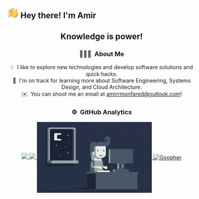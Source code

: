 <img alt="Hand Wave" src="./img/HandWave.gif" width='40' align="left"/><h2>Hey there! I'm Amir</h2>

<div align="center"/><h2>Knowledge is power!</h2>

### 👨🏻‍💻 &nbsp;About Me

💡 &nbsp;I like to explore new technologies and develop software solutions and quick hacks.\
🌱 &nbsp;I'm on track for learning more about Software Engineering, Systems Design, and Cloud Architecture.\
✉️ &nbsp;You can shoot me an email at amirrmonfared@outlook.com!

### ⚙️ &nbsp;GitHub Analytics

<p align="center">
<a href="https://github.com/amirrmonfared">
  <img height="150em" src="https://github-readme-stats-eight-theta.vercel.app/api?username=amirrmonfared&show_icons=true&theme=algolia&include_all_commits=true&count_private=true"/>
  <img height="150em" src="https://github-readme-stats-eight-theta.vercel.app/api/top-langs/?username=amirrmonfared&layout=compact&langs_count=8&theme=algolia"/>
  <img alt="Night Coding" src="https://github.com/amirrmonfared/amirrmonfared/blob/main/img/Night-Coding.gif"  align="center"/>
  <img alt="Goopher" src="https://github.com/rfyiamcool/golang_logo/blob/master/gif/gopher-dance.gif?raw=true" height="180em" align="center"/>
</a>
</p>
